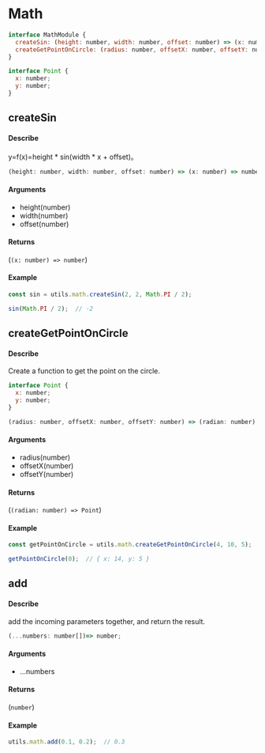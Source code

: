 # Math
```js
interface MathModule {
  createSin: (height: number, width: number, offset: number) => (x: number) => number;
  createGetPointOnCircle: (radius: number, offsetX: number, offsetY: number) => (radian: number) => Point;
}

interface Point {
  x: number;
  y: number;
}
```

## createSin
#### Describe
y=f(x)=height \* sin(width \* x + offset)。
```js
(height: number, width: number, offset: number) => (x: number) => number;
```

#### Arguments
  - height(number)
  - width(number)
  - offset(number)

#### Returns
(```(x: number) => number```)

#### Example
```js
const sin = utils.math.createSin(2, 2, Math.PI / 2);

sin(Math.PI / 2);  // -2
```

## createGetPointOnCircle
#### Describe
Create a function to get the point on the circle.
```js
interface Point {
  x: number;
  y: number;
}

(radius: number, offsetX: number, offsetY: number) => (radian: number) => Point;
```

#### Arguments
  - radius(number)
  - offsetX(number)
  - offsetY(number)

#### Returns
(```(radian: number) => Point```)

#### Example
```js
const getPointOnCircle = utils.math.createGetPointOnCircle(4, 10, 5);

getPointOnCircle(0);  // { x: 14, y: 5 }
```

## add
#### Describe
add the incoming parameters together, and return the result.
```js
(...numbers: number[])=> number;
```

#### Arguments
  - ...numbers

#### Returns
(```number```)

#### Example
```js
utils.math.add(0.1, 0.2);  // 0.3
```
